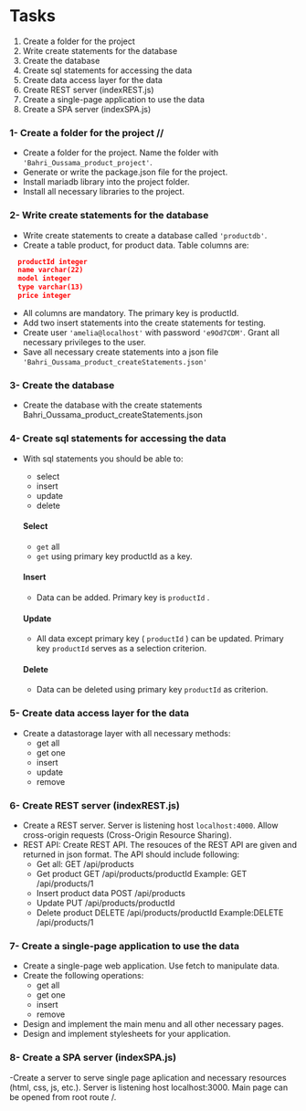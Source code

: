 # Tasks

1. Create a folder for the project
2. Write create statements for the database
3. Create the database
4. Create sql statements for accessing the data
5. Create data access layer for the data
6. Create REST server (indexREST.js)
7. Create a single-page application to use the data
8. Create a SPA server (indexSPA.js)

### 1- Create a folder for the project //

- Create a folder for the project. Name the folder with `'Bahri_Oussama_product_project'`.
- Generate or write the package.json file for the project.
- Install mariadb library into the project folder.
- Install all necessary libraries to the project.

### 2- Write create statements for the database

- Write create statements to create a database called `'productdb'`.
- Create a table product, for product data. Table columns are:

```json
  productId integer
  name varchar(22)
  model integer
  type varchar(13)
  price integer
```

- All columns are mandatory. The primary key is productId.
- Add two insert statements into the create statements for testing.
- Create user `'amelia@localhost'` with password `'e9Od7CDM'`. Grant all necessary privileges to the user.
- Save all necessary create statements into a json file `'Bahri_Oussama_product_createStatements.json'`

### 3- Create the database

- Create the database with the create statements Bahri_Oussama_product_createStatements.json

### 4- Create sql statements for accessing the data

- With sql statements you should be able to:

  - select
  - insert
  - update
  - delete

  #### Select

  - `get` all
  - `get` using primary key productId as a key.

  #### Insert

  - Data can be added. Primary key is `productId` .

  #### Update

  - All data except primary key ( `productId` ) can be updated. Primary key `productId` serves as a selection criterion.

  #### Delete

  - Data can be deleted using primary key `productId` as criterion.

### 5- Create data access layer for the data

- Create a datastorage layer with all necessary methods:
  - get all
  - get one
  - insert
  - update
  - remove

### 6- Create REST server (indexREST.js)

- Create a REST server. Server is listening host `localhost:4000`. Allow cross-origin requests (Cross-Origin Resource Sharing).
- REST API:
  Create REST API. The resouces of the REST API are given and returned in json format. The API should include following:
  - Get all:
    GET /api/products
  - Get product
    GET /api/products/productId Example: GET /api/products/1
  - Insert product data
    POST /api/products
  - Update
    PUT /api/products/productId
  - Delete product
    DELETE /api/products/productId Example:DELETE /api/products/1

### 7- Create a single-page application to use the data

- Create a single-page web application. Use fetch to manipulate data.
- Create the following operations:
  - get all
  - get one
  - insert
  - remove
- Design and implement the main menu and all other necessary pages.
- Design and implement stylesheets for your application.

### 8- Create a SPA server (indexSPA.js)

-Create a server to serve single page aplication and necessary resources (html, css, js, etc.). Server is listening host localhost:3000. Main page can be opened from root route /.

